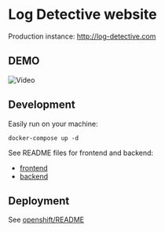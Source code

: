 # Log Detective website

Production instance: http://log-detective.com

## DEMO

![Video](./frontend/public/img/log_detective_demo.gif)

## Development

Easily run on your machine:

```
docker-compose up -d
```

See README files for frontend and backend:

- [frontend](frontend/README.md)
- [backend](backend/README.md)

## Deployment

See [openshift/README](openshift/README.md)
